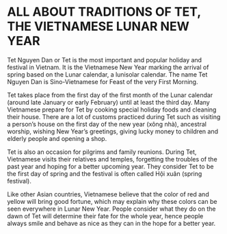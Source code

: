# ALL ABOUT TRADITIONS OF TET, THE VIETNAMESE LUNAR NEW YEAR

Tet Nguyen Dan or Tet is the most important and popular holiday and festival in Vietnam. It is the Vietnamese New Year marking the arrival of spring based on the Lunar calendar, a lunisolar calendar. The name Tet Nguyen Dan is Sino-Vietnamese for Feast of the very First Morning.

Tet takes place from the first day of the first month of the Lunar calendar (around late January or early February) until at least the third day. Many Vietnamese prepare for Tet by cooking special holiday foods and cleaning their house. There are a lot of customs practiced during Tet such as visiting a person’s house on the first day of the new year (xông nhà), ancestral worship, wishing New Year’s greetings, giving lucky money to children and elderly people and opening a shop.

Tet is also an occasion for pilgrims and family reunions. During Tet, Vietnamese visits their relatives and temples, forgetting the troubles of the past year and hoping for a better upcoming year. They consider Tet to be the first day of spring and the festival is often called Hội xuân (spring festival).

Like other Asian countries, Vietnamese believe that the color of red and yellow will bring good fortune, which may explain why these colors can be seen everywhere in Lunar New Year. People consider what they do on the dawn of Tet will determine their fate for the whole year, hence people always smile and behave as nice as they can in the hope for a better year.
